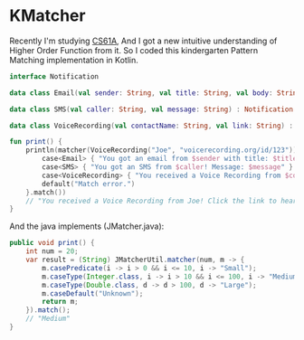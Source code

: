 # KMatcher

Recently I'm studying [CS61A](https://github.com/CziSKY/CS61A), And I got a new intuitive understanding of Higher Order Function from it. So I coded this kindergarten Pattern Matching implementation in Kotlin.

```kotlin
interface Notification

data class Email(val sender: String, val title: String, val body: String) : Notification

data class SMS(val caller: String, val message: String) : Notification

data class VoiceRecording(val contactName: String, val link: String) : Notification

fun print() {
    println(matcher(VoiceRecording("Joe", "voicerecording.org/id/123")) {
        case<Email> { "You got an email from $sender with title: $title" }
        case<SMS> { "You got an SMS from $caller! Message: $message" }
        case<VoiceRecording> { "You received a Voice Recording from $contactName! Click the link to hear it: $link" }
        default("Match error.")
    }.match())
    // "You received a Voice Recording from Joe! Click the link to hear it: voicerecording.org/id/123"
}
```

And the java implements (JMatcher.java):

```java
public void print() {
    int num = 20;
    var result = (String) JMatcherUtil.matcher(num, m -> {
        m.casePredicate(i -> i > 0 && i <= 10, i -> "Small");
        m.caseType(Integer.class, i -> i > 10 && i <= 100, i -> "Medium");
        m.caseType(Double.class, d -> d > 100, d -> "Large");
        m.caseDefault("Unknown");
        return m;
    }).match();
    // "Medium"
}
```